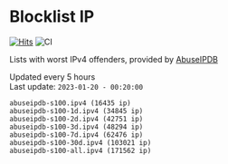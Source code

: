 # Blocklist IP

[![Hits](https://hits.seeyoufarm.com/api/count/incr/badge.svg?url=https%3A%2F%2Fgithub.com%2Fborestad%2Fblocklist-ip%2F&count_bg=%2379C83D&title_bg=%23555555&icon=&icon_color=%23E7E7E7&title=hits&edge_flat=false)](https://hits.seeyoufarm.com)  ![CI](https://img.shields.io/github/workflow/status/borestad/blocklist-ip/CI?style=flat-square)

Lists with worst IPv4 offenders, provided by [AbuseIPDB](https://www.abuseipdb.com/)

<!-- FOOTER-PLACEHOLDER -->
Updated every 5 hours<br>
Last update: `2023-01-20 - 00:20:00`
```
abuseipdb-s100.ipv4 (16435 ip)
abuseipdb-s100-1d.ipv4 (34845 ip)
abuseipdb-s100-2d.ipv4 (42751 ip)
abuseipdb-s100-3d.ipv4 (48294 ip)
abuseipdb-s100-7d.ipv4 (62476 ip)
abuseipdb-s100-30d.ipv4 (103021 ip)
abuseipdb-s100-all.ipv4 (171562 ip)
```
